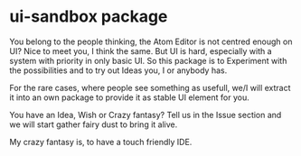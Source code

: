 # ui-sandbox package

You belong to the people thinking, the Atom Editor is not centred enough on UI?
Nice to meet you, I think the same. But UI is hard, especially with a system
with priority in only basic UI. So this package is to Experiment with the possibilities
and to try out Ideas you, I or anybody has.

For the rare cases, where people see something as usefull, we/I will extract it
into an own package to provide it as stable UI element for you.

You have an Idea, Wish or Crazy fantasy?
Tell us in the Issue section and we will start gather fairy dust to bring
it alive.

My crazy fantasy is, to have a touch friendly IDE.
